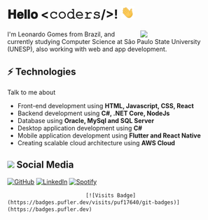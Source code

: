 <h1> 𝐇𝐞𝐥𝐥𝐨 <𝚌𝚘𝚍𝚎𝚛𝚜/>! <img src="https://raw.githubusercontent.com/ABSphreak/ABSphreak/master/gifs/Hi.gif" width="30px"></h1>

<img align='right' src='https://user-images.githubusercontent.com/5713670/87202985-820dcb80-c2b6-11ea-9f56-7ec461c497c3.gif' width='200"'>

I'm Leonardo Gomes from Brazil, and currently studying Computer Science at São Paulo State University (UNESP), also working with web and app development.




## ⚡ Technologies
Talk to me about
- Front-end development using **HTML, Javascript, CSS, React**
- Backend development using **C#, .NET Core, NodeJs**
- Database using **Oracle, MySql and SQL Server**
- Desktop application development using **C#**
- Mobile application development using **Flutter and React Native**
- Creating scalable cloud architecture using **AWS Cloud**



## <img src="https://emojis.slackmojis.com/emojis/images/1531849430/4246/blob-sunglasses.gif?1531849430" width="30"/> Social Media

<p align="left">
        <a href="https://github.com/leozeza"><img alt="GitHub" title="GitHub" height="32" width="32" src="https://raw.githubusercontent.com/peterthehan/peterthehan/master/assets/github.svg"></a>
       <a href="https://linkedin.com/in/leonardoggomes"><img alt="LinkedIn" title="LinkedIn" height="32" width="32" src="https://raw.githubusercontent.com/peterthehan/peterthehan/master/assets/linkedin.svg"></a>      <a href="https://open.spotify.com/user/leozeza?si=5uKCTzSvSxaQfYLVDX4ehQ"><img alt="Spotify" title="Spotify" height="32" width="32" src="https://raw.githubusercontent.com/peterthehan/peterthehan/master/assets/spotify.svg"></a>





                             [![Visits Badge](https://badges.pufler.dev/visits/puf17640/git-badges)](https://badges.pufler.dev)
